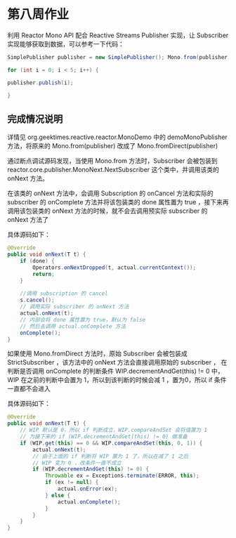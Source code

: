 # 第八周作业
利用 Reactor Mono API 配合 Reactive Streams Publisher 实现，让 Subscriber 实现能够获取到数据，可以参考一下代码：

```java
SimplePublisher publisher = new SimplePublisher(); Mono.from(publisher) .subscribe(new BusinessSubscriber(5));

for (int i = 0; i < 5; i++) {

publisher.publish(i);

}
```


## 完成情况说明
详情见 org.geektimes.reactive.reactor.MonoDemo 中的 demoMonoPublisher 方法，将原来的  Mono.from(publisher) 改成了  Mono.fromDirect(publisher)

通过断点调试源码发现，当使用 Mono.from 方法时，Subscriber 会被包装到 reactor.core.publisher.MonoNext.NextSubscriber 这个类中，并调用该类的 onNext 方法。

在该类的 onNext 方法中，会调用 Subscription 的 onCancel 方法和实际的 subscriber 的 onComplete 方法并将该包装类的 done 属性置为 true ，接下来再调用该包装类的 onNext 方法的时候，就不会去调用预实际 subscriber 的 onNext 方法了

具体源码如下：
```java
@Override
public void onNext(T t) {
    if (done) {
        Operators.onNextDropped(t, actual.currentContext());
        return;
    }
    
    //调用 subscription 的 cancel
    s.cancel();
    // 调用实际 subscriber 的 onNext 方法
    actual.onNext(t);
    // 内部会将 done 属性置为 true，默认为 false
    // 然后去调用 actual.onComplete 方法
    onComplete();
}
```

如果使用 Mono.fromDirect 方法时，原始 Subscriber 会被包装成 StrictSubscriber ，该方法中的 onNext 方法会直接调用原始的 subscriber ，
在判断是否调用 onComplete 的判断条件 WIP.decrementAndGet(this) != 0 中，WIP 在之前的判断中会置为 1，所以到该判断的时候会减 1 ，置为0，所以 if 条件一直都不会进入

具体源码如下：
```java
@Override
public void onNext(T t) {
    // WIP 默认是 0，所以 if 判断成立，WIP.compareAndSet 会将值置为 1
    // 为接下来的 if (WIP.decrementAndGet(this) != 0) 做准备
    if (WIP.get(this) == 0 && WIP.compareAndSet(this, 0, 1)) {
        actual.onNext(t);
        // 由于上面的 if 判断将 WIP 置为 1 了，所以在减了 1 之后
        // WIP 变为 0 ，改条件一直不成立
        if (WIP.decrementAndGet(this) != 0) {
            Throwable ex = Exceptions.terminate(ERROR, this);
            if (ex != null) {
                actual.onError(ex);
            } else {
                actual.onComplete();
            }
        }
    }
}
```